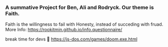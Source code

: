 ### A summative Project for Ben, Ali and Rodryck. Our theme is Faith. 
Faith is the willingness to fail with Honesty, instead of succeding with fruad.
<br>
More Info: <a href="https://rookitmin.github.io/info.questionnaire/">https://rookitmin.github.io/info.questionnaire/</a>

break time for devs :tada: <a href="https://js-dos.com/games/doom.exe.html">https://js-dos.com/games/doom.exe.html</a>
